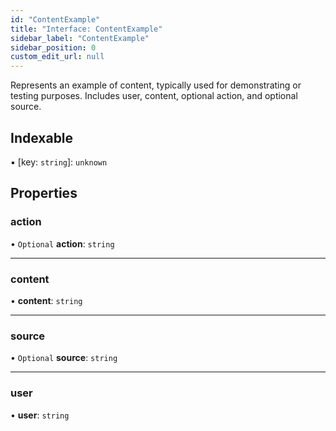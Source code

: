 ```yaml
---
id: "ContentExample"
title: "Interface: ContentExample"
sidebar_label: "ContentExample"
sidebar_position: 0
custom_edit_url: null
---
```


Represents an example of content, typically used for demonstrating or testing purposes. Includes user, content, optional action, and optional source.

## Indexable

▪ [key: `string`]: `unknown`

## Properties

### action

• `Optional` **action**: `string`

___

### content

• **content**: `string`

___

### source

• `Optional` **source**: `string`

___

### user

• **user**: `string`
